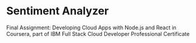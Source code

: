 # Sentiment Analyzer
Final Assignment: Developing Cloud Apps with Node.js and React in Coursera,
part of IBM Full Stack Cloud Developer Professional Certificate
